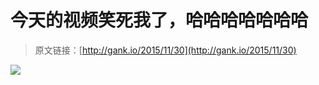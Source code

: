 # 今天的视频笑死我了，哈哈哈哈哈哈哈

> 原文链接：[http://gank.io/2015/11/30](http://gank.io/2015/11/30)

![](http://ww4.sinaimg.cn/large/7a8aed7bjw1eyirmivmh6j20f80m7abx.jpg)

